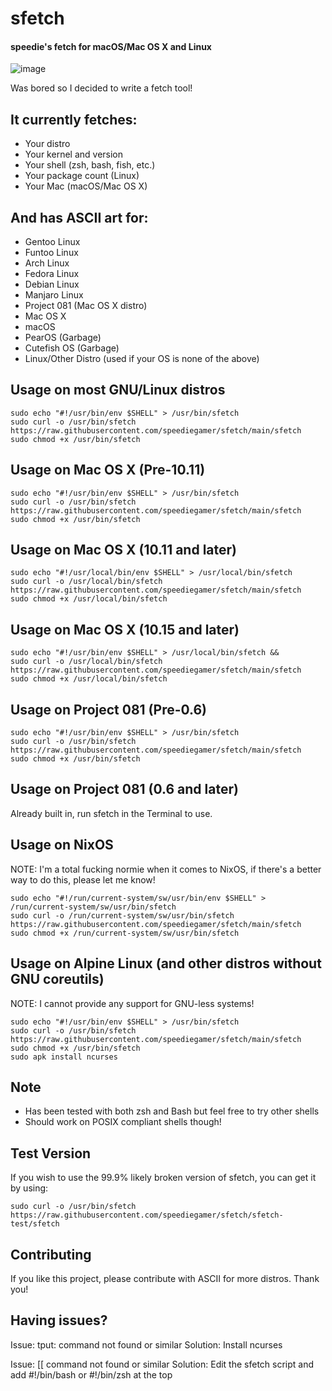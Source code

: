 # sfetch
#### speedie's fetch for macOS/Mac OS X and Linux

![image](https://user-images.githubusercontent.com/71722170/154552334-e50f6986-5222-4ecf-bf87-6c414632e498.png)


Was bored so I decided to write a fetch tool! 

## It currently fetches:
- Your distro
- Your kernel and version
- Your shell (zsh, bash, fish, etc.)
- Your package count (Linux)
- Your Mac (macOS/Mac OS X)

## And has ASCII art for:
- Gentoo Linux
- Funtoo Linux
- Arch Linux
- Fedora Linux
- Debian Linux
- Manjaro Linux
- Project 081 (Mac OS X distro)
- Mac OS X
- macOS
- PearOS (Garbage)
- Cutefish OS (Garbage)
- Linux/Other Distro (used if your OS is none of the above)

## Usage on most GNU/Linux distros
    sudo echo "#!/usr/bin/env $SHELL" > /usr/bin/sfetch
    sudo curl -o /usr/bin/sfetch https://raw.githubusercontent.com/speediegamer/sfetch/main/sfetch
    sudo chmod +x /usr/bin/sfetch

## Usage on Mac OS X (Pre-10.11)

    sudo echo "#!/usr/bin/env $SHELL" > /usr/bin/sfetch
    sudo curl -o /usr/bin/sfetch https://raw.githubusercontent.com/speediegamer/sfetch/main/sfetch
    sudo chmod +x /usr/bin/sfetch

## Usage on Mac OS X (10.11 and later)

    sudo echo "#!/usr/local/bin/env $SHELL" > /usr/local/bin/sfetch
    sudo curl -o /usr/local/bin/sfetch https://raw.githubusercontent.com/speediegamer/sfetch/main/sfetch
    sudo chmod +x /usr/local/bin/sfetch

## Usage on Mac OS X (10.15 and later)

    sudo echo "#!/usr/bin/env $SHELL" > /usr/local/bin/sfetch && 
    sudo curl -o /usr/local/bin/sfetch https://raw.githubusercontent.com/speediegamer/sfetch/main/sfetch
    sudo chmod +x /usr/local/bin/sfetch

## Usage on Project 081 (Pre-0.6)

    sudo echo "#!/usr/bin/env $SHELL" > /usr/bin/sfetch
    sudo curl -o /usr/bin/sfetch https://raw.githubusercontent.com/speediegamer/sfetch/main/sfetch
    sudo chmod +x /usr/bin/sfetch

## Usage on Project 081 (0.6 and later)
Already built in, run sfetch in the Terminal to use.

## Usage on NixOS
NOTE: I'm a total fucking normie when it comes to NixOS, if there's a better way to do this, please let me know!

    sudo echo "#!/run/current-system/sw/usr/bin/env $SHELL" > /run/current-system/sw/usr/bin/sfetch
    sudo curl -o /run/current-system/sw/usr/bin/sfetch https://raw.githubusercontent.com/speediegamer/sfetch/main/sfetch
    sudo chmod +x /run/current-system/sw/usr/bin/sfetch

## Usage on Alpine Linux (and other distros without GNU coreutils)
NOTE: I cannot provide any support for GNU-less systems!

    sudo echo "#!/usr/bin/env $SHELL" > /usr/bin/sfetch
    sudo curl -o /usr/bin/sfetch https://raw.githubusercontent.com/speediegamer/sfetch/main/sfetch
    sudo chmod +x /usr/bin/sfetch
    sudo apk install ncurses

## Note
- Has been tested with both zsh and Bash but feel free to try other shells
- Should work on POSIX compliant shells though!

## Test Version

If you wish to use the 99.9% likely broken version of sfetch, you can get it by using:

    sudo curl -o /usr/bin/sfetch https://raw.githubusercontent.com/speediegamer/sfetch/sfetch-test/sfetch

## Contributing

If you like this project, please contribute with ASCII for more distros. Thank you!

## Having issues?

Issue: tput: command not found or similar
Solution: Install ncurses

Issue: [[ command not found or similar
Solution: Edit the sfetch script and add #!/bin/bash or #!/bin/zsh at the top
